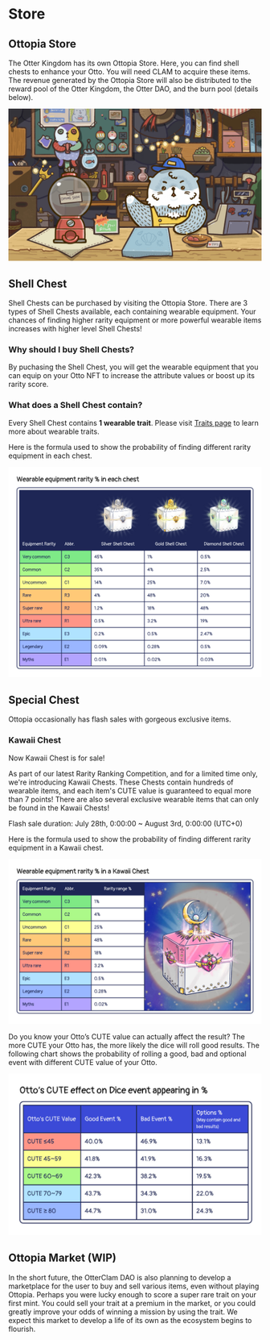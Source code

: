 # Store

## Ottopia Store <a href="#ottopia-store" id="ottopia-store"></a>
The Otter Kingdom has its own Ottopia Store. Here, you can find shell chests to enhance your Otto. You will need CLAM to acquire these items. The revenue generated by the Ottopia Store will also be distributed to the reward pool of the Otter Kingdom, the Otter DAO, and the burn pool (details below). 

![Store](img/Store.jpg)

## Shell Chest <a href="#shell-chest" id="shell-chest"></a>
Shell Chests can be purchased by visiting the Ottopia Store. There are 3 types of Shell Chests available, each containing wearable equipment. Your chances of finding higher rarity equipment or more powerful wearable items increases with higher level Shell Chests!

### Why should I buy Shell Chests?

By puchasing the Shell Chest, you will get the wearable equipment that you can equip on your Otto NFT to increase the attribute values or boost up its rarity score.


### What does a Shell Chest contain?

Every Shell Chest contains **1 wearable trait**. Please visit [Traits page](./traits#wearable-equipment) to learn more about wearable traits.

Here is the formula used to show the probability of finding different rarity equipment in each chest.

![Chest](img/Chest.jpg)

## Special Chest <a href="#shell-chest" id="special-chest"></a>
Ottopia occasionally has flash sales with gorgeous exclusive items.


### Kawaii Chest

Now Kawaii Chest is for sale!

As part of our latest Rarity Ranking Competition, and for a limited time only, we're introducing Kawaii Chests. These Chests contain hundreds of wearable items, and each item's CUTE value is guaranteed to equal more than 7 points! There are also several exclusive wearable items that can only be found in the Kawaii Chests!

Flash sale duration: July 28th, 0:00:00 ~ August 3rd, 0:00:00 (UTC+0)

Here is the formula used to show the probability of finding different rarity equipment in a Kawaii chest.

![Kawaii](img/kawaii_chest.jpeg)

Do you know your Otto’s CUTE value can actually affect the result? The more CUTE your Otto has, the more likely the dice will roll good results. The following chart shows the probability of rolling a good, bad and optional event with different CUTE value of your Otto.

![CUTE Effect](img/cute-effect-on-dice-event.jpg)


## Ottopia Market (WIP) <a href="#ottopia-market" id="ottopia-market"></a>

In the short future, the OtterClam DAO is also planning to develop a marketplace for the user to buy and sell various items, even without playing Ottopia. Perhaps you were lucky enough to score a super rare trait on your first mint. You could sell your trait at a premium in the market, or you could greatly improve your odds of winning a mission by using the trait. We expect this market to develop a life of its own as the ecosystem begins to flourish.
